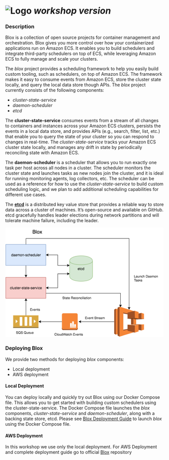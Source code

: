 # ![Logo](blox-logo.png) *workshop version*

### Description
Blox is a collection of open source projects for container management and orchestration. Blox gives you more control over how your containerized applications run on Amazon ECS. It enables you to build schedulers and integrate third-party schedulers on top of ECS, while leveraging Amazon ECS to fully manage and scale your clusters.

The *blox* project provides a scheduling framework to help you easily build custom tooling, such as schedulers, on top of Amazon ECS. The framework makes it easy to consume events from Amazon ECS, store the cluster state locally, and query the local data store though APIs. The *blox* project currently consists of the following components:

* *cluster-state-service*
* *daemon-scheduler*
* *etcd*

The **cluster-state-service** consumes events from a stream of all changes to containers and instances across your Amazon ECS clusters, persists the events in a local data store, and provides APIs (e.g., search, filter, list, etc.) that enable you to query the state of your cluster so you can respond to changes in real-time. The *cluster-state-service* tracks your Amazon ECS cluster state locally, and manages any drift in state by periodically reconciling state with Amazon ECS.

The **daemon-scheduler** is a scheduler that allows you to run exactly one task per host across all nodes in a cluster. The scheduler monitors the cluster state and launches tasks as new nodes join the cluster, and it is ideal for running monitoring agents, log collectors, etc. The scheduler can be used as a reference for how to use the *cluster-state-service* to build custom scheduling logic, and we plan to add additional scheduling capabilities for different use cases.

The [**etcd**](https://github.com/coreos/etcd) is a distributed key value store that provides a reliable way to store data across a cluster of machines. It’s open-source and available on GitHub. etcd gracefully handles leader elections during network partitions and will tolerate machine failure, including the leader.

![Blox parts](blox_parts_1.png)

### Deploying Blox

We provide two methods for deploying *blox* components:
* Local deployment
* AWS deployment

#### Local Deployment

You can deploy locally and quickly try out Blox using our Docker Compose file. This allows you to get started with building custom schedulers using the cluster-state-service. The Docker Compose file launches the *blox* components, *cluster-state-service* and *daemon-scheduler*, along with a backing state store, etcd. Please see [Blox Deployment Guide](deploy/README.md) to launch *blox* using the Docker Compose file.

#### AWS Deployment

In this workshop we use only the local deployment. For AWS Deployment and complete deployment guide go to official [Blox](https://github.com/blox/blox) repository
